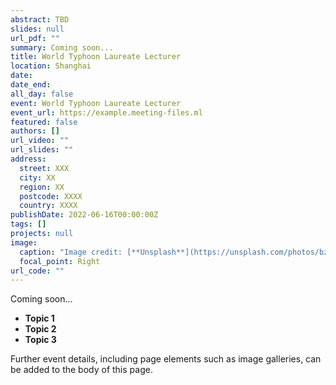 ```yaml
---
abstract: TBD
slides: null
url_pdf: ""
summary: Coming soon...
title: World Typhoon Laureate Lecturer
location: Shanghai
date: 
date_end: 
all_day: false
event: World Typhoon Laureate Lecturer
event_url: https://example.meeting-files.ml
featured: false
authors: []
url_video: ""
url_slides: ""
address:
  street: XXX
  city: XX
  region: XX
  postcode: XXXX
  country: XXXX
publishDate: 2022-06-16T00:00:00Z
tags: []
projects: null
image:
  caption: "Image credit: [**Unsplash**](https://unsplash.com/photos/bzdhc5b3Bxs)"
  focal_point: Right
url_code: ""
---
```

Coming soon...

* **Topic 1**
* **Topic 2**
* **Topic 3**

Further event details, including page elements such as image galleries, can be added to the body of this page.